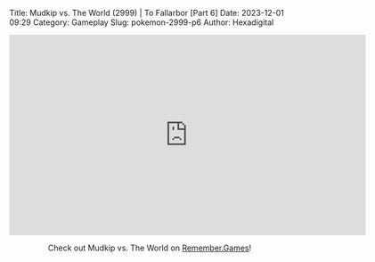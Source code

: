 Title: Mudkip vs. The World (2999) | To Fallarbor [Part 6]
Date: 2023-12-01 09:29
Category: Gameplay
Slug: pokemon-2999-p6
Author: Hexadigital

<center><iframe src="https://www.youtube.com/embed/CvrjCH19HeU?feature=oembed" allow="accelerometer; autoplay; encrypted-media; gyroscope; picture-in-picture" width="640" height="360" frameborder="0"></iframe>

Check out Mudkip vs. The World on [Remember.Games]()!</center>